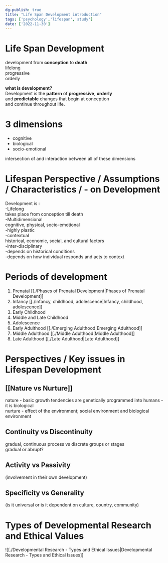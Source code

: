 ```yaml
---  
dg-publish: true  
title: "Life Span Development introduction"  
tags: ['psychology','lifespan','study']  
date: ['2022-11-30']  
---  
```

  
# Life Span Development  
  
development from **conception** to **death**  
lifelong  
progressive  
orderly  
  
**what is development?**  
Development is the **pattern** of **progressive**, **orderly**  
and **predictable** changes that begin at conception  
and continue throughout life.  
  
# 3 dimensions   
- cognitive  
- biological  
- socio-emotional  
  
intersection of and interaction between all of these dimensions   
  
# Lifespan Perspective / Assumptions / Characteristics / - on Development  
  
Development is :   
-Lifelong  
	takes place from conception till death  
-Multidimensional  
	cognitive, physical, socio-emotional  
-highly plastic  
-contextual  
	historical, economic, social, and cultural factors  
-inter-disciplinary  
-depends on historical conditions  
-depends on how individual responds and acts to context  
  
# Periods of development  
1) Prenatal [[./Phases of Prenatal Development|Phases of Prenatal Development]]  
2) Infancy [[./Infancy, childhood, adolescence|Infancy, childhood, adolescence]]  
3) Early Childhood   
4) Middle and Late Childhood   
5) Adolescence  
6) Early Adulthood [[./Emerging Adulthood|Emerging Adulthood]]  
7) Middle Adulthood [[./Middle Adulthood|Middle Adulthood]]  
8) Late Adulthood [[./Late Adulthood|Late Adulthood]]  
  
# Perspectives / Key issues in Lifespan Development  
  
## [[Nature vs Nurture]]  
nature - basic growth tendencies are genetically programmed into humans - it is biological   
nurture - effect of the environment; social environment and biological environment   
  
## Continuity vs Discontinuity  
gradual, continuous process vs discrete groups or stages   
gradual or abrupt?  
  
## Activity vs Passivity  
(involvement in their own development)  
  
## Specificity vs Generality  
(is it universal or is it dependent on culture, country, community)  
  
  
# Types of Developmental Research and Ethical Values  
  
![[./Developmental Research - Types and Ethical Issues|Developmental Research - Types and Ethical Issues]]  
